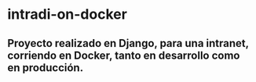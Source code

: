 # intradi-on-docker

## Proyecto realizado en Django, para una intranet, corriendo en Docker, tanto en desarrollo como en producción.


